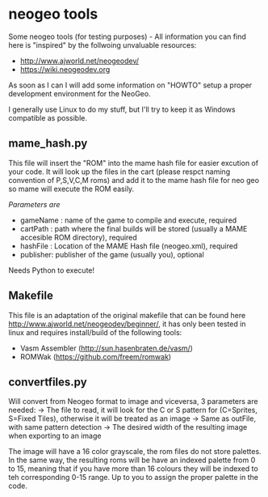 # neogeo tools
Some neogeo tools (for testing purposes) - All information you can find here is "inspired" by the follwoing unvaluable resources:

* http://www.ajworld.net/neogeodev/
* https://wiki.neogeodev.org

As soon as I can I will add some information on "HOWTO" setup a proper development environment for the NeoGeo.

I generally use Linux to do my stuff, but I'll try to keep it as Windows compatible as possible.

## mame_hash.py

This file will insert the "ROM" into the mame hash file for easier excution of your code. It will look up the files in the cart (please respct naming convention of P,S,V,C,M roms) and add it to the mame hash file for neo geo so mame will execute the ROM easily.

_Parameters are_
* gameName : name of the game to compile and execute, required
* cartPath : path where the final builds will be stored (usually a MAME accesible ROM directory), required
* hashFile : Location of the MAME Hash file (neogeo.xml), required
* publisher: publisher of the game (usually you), optional

Needs Python to execute!

## Makefile

This file is an adaptation of the original makefile that can be found here http://www.ajworld.net/neogeodev/beginner/, it has only been tested in linux and requires install/build of the following tools:

* Vasm Assembler (http://sun.hasenbraten.de/vasm/)
* ROMWak (https://github.com/freem/romwak)

## convertfiles.py

Will convert from Neogeo format to image and viceversa, 3 parameters are needed:
<inFile> -> The file to read, it will look for the C or S pattern for (C=Sprites, S=Fixed Tiles), otherwise it will be treated as an image
<outFile> -> Same as outFile, with same pattern detection
<imageWidth> -> The desired width of the resulting image when exporting to an image
  
The image will have a 16 color grayscale, the rom files do not store palettes. In the same way, the resulting roms will be have an indexed palette from 0 to 15, meaning that if you have more than 16 colours they will be indexed to teh corresponding 0-15 range. Up to you to assign the proper palette in the code.
